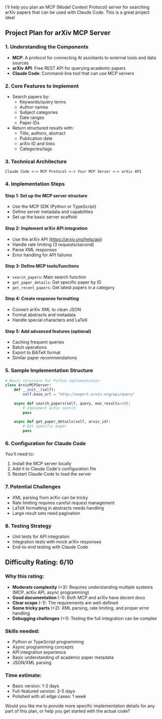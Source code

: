 I'll help you plan an MCP (Model Context Protocol) server for searching arXiv papers that can be used with Claude Code. This is a great project idea!

## Project Plan for arXiv MCP Server

### 1. **Understanding the Components**

- **MCP**: A protocol for connecting AI assistants to external tools and data sources
- **arXiv API**: Free REST API for querying academic papers
- **Claude Code**: Command-line tool that can use MCP servers

### 2. **Core Features to Implement**

- Search papers by:
  - Keywords/query terms
  - Author names
  - Subject categories
  - Date ranges
  - Paper IDs
- Return structured results with:
  - Title, authors, abstract
  - Publication date
  - arXiv ID and links
  - Categories/tags

### 3. **Technical Architecture**

```
Claude Code <-> MCP Protocol <-> Your MCP Server <-> arXiv API
```

### 4. **Implementation Steps**

#### Step 1: Set up the MCP server structure

- Use the MCP SDK (Python or TypeScript)
- Define server metadata and capabilities
- Set up the basic server scaffold

#### Step 2: Implement arXiv API integration

- Use the arXiv API (https://arxiv.org/help/api)
- Handle rate limiting (3 requests/second)
- Parse XML responses
- Error handling for API failures

#### Step 3: Define MCP tools/functions

- `search_papers`: Main search function
- `get_paper_details`: Get specific paper by ID
- `get_recent_papers`: Get latest papers in a category

#### Step 4: Create response formatting

- Convert arXiv XML to clean JSON
- Format abstracts and metadata
- Handle special characters and LaTeX

#### Step 5: Add advanced features (optional)

- Caching frequent queries
- Batch operations
- Export to BibTeX format
- Similar paper recommendations

### 5. **Sample Implementation Structure**

```python
# Basic structure for Python implementation
class ArxivMCPServer:
    def __init__(self):
        self.base_url = "http://export.arxiv.org/api/query"
        
    async def search_papers(self, query, max_results=10):
        # Implement arXiv search
        pass
        
    async def get_paper_details(self, arxiv_id):
        # Get specific paper
        pass
```

### 6. **Configuration for Claude Code**

You'll need to:
1. Install the MCP server locally
2. Add it to Claude Code's configuration file
3. Restart Claude Code to load the server

### 7. **Potential Challenges**

- XML parsing from arXiv can be tricky
- Rate limiting requires careful request management
- LaTeX formatting in abstracts needs handling
- Large result sets need pagination

### 8. **Testing Strategy**

- Unit tests for API integration
- Integration tests with mock arXiv responses
- End-to-end testing with Claude Code

## Difficulty Rating: **6/10**

### Why this rating:

- **Moderate complexity** (+3): Requires understanding multiple systems (MCP, arXiv API, async programming)
- **Good documentation** (-1): Both MCP and arXiv have decent docs
- **Clear scope** (-1): The requirements are well-defined
- **Some tricky parts** (+2): XML parsing, rate limiting, and proper error handling
- **Debugging challenges** (+1): Testing the full integration can be complex

### Skills needed:

- Python or TypeScript programming
- Async programming concepts
- API integration experience
- Basic understanding of academic paper metadata
- JSON/XML parsing

### Time estimate:

- Basic version: 1-2 days
- Full-featured version: 3-5 days
- Polished with all edge cases: 1 week

Would you like me to provide more specific implementation details for any part of this plan, or help you get started with the actual code?